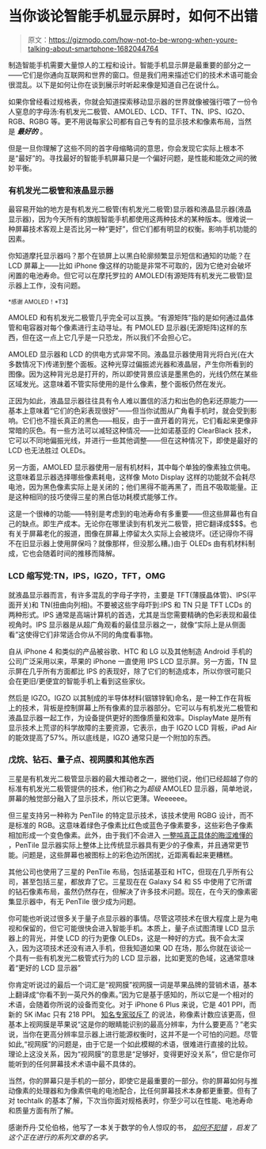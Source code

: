 # 当你谈论智能手机显示屏时，如何不出错

> 原文：<https://gizmodo.com/how-not-to-be-wrong-when-youre-talking-about-smartphone-1682044764>

制造智能手机需要大量惊人的工程和设计。智能手机显示屏是最重要的部分之一——它们是你通向互联网和世界的窗口。但是我们用来描述它们的技术术语可能会很混乱。以下是如何让你在谈到展示时听起来像是知道自己在说什么。



如果你曾经看过规格表，你就会知道探索移动显示器的世界就像被强行喂了一份令人窒息的字母汤:有机发光二极管、AMOLED、LCD、TFT、TN、IPS、IGZO、RGB、RGBG 等。更不用说每家公司都有自己专有的显示技术和像素布局，当然是 ***最好的*** 。

但是一旦你理解了这些不同的首字母缩略词的意思，你会发现它实际上根本不是“最好”的。寻找最好的智能手机屏幕只是一个偏好问题，是性能和能效之间的微妙平衡。

### 有机发光二极管和液晶显示器

最容易开始的地方是有机发光二极管(有机发光二极管)显示器和液晶显示器(液晶显示器)，因为今天所有的旗舰智能手机都使用这两种技术的某种版本。很难说一种屏幕技术客观上是否比另一种“更好”，但它们都有明显的权衡。影响手机功能的因素。

你知道摩托显示器吗？那个在锁屏上以黑白轮廓频繁显示短信和通知的功能？在 LCD 屏幕上——比如 iPhone 像这样的功能是非常不可取的，因为它绝对会破坏闲置的电池寿命。但它可以在摩托罗拉的 AMOLED(有源矩阵有机发光二极管)显示器上工作，没有问题。

<small>*感谢 AMOLED！*T3】</small>

AMOLED 和有机发光二极管几乎完全可以互换。“有源矩阵”指的是如何通过晶体管和电容器对每个像素进行主动寻址。有 PMOLED 显示器(无源矩阵)这样的东西，但在这一点上它几乎是一只恐龙，所以我们不会担心它。

AMOLED 显示器和 LCD 的供电方式非常不同。液晶显示器使用背光将白光(在大多数情况下)传递到整个面板。这种光穿过偏振滤光器和液晶层，产生你所看到的图像。因为这种背光总是打开的，所以即使背景应该是墨黑色的，光线仍然在某些区域发光。这意味着不管实际使用的是什么像素，整个面板仍然在发光。

正因为如此，液晶显示器往往具有令人难以置信的活力和出色的色彩还原能力——基本上意味着“它们的色彩表现很好”——但当你试图从广角看手机时，就会受到影响。它们也不擅长真正的黑色——相反，由于一直开着的背光，它们看起来更像非常暗的灰色。有一些方法可以减轻这种情况——比如诺基亚的 ClearBlack 技术，它可以不同地偏振光线，并进行一些其他调整——但在这种情况下，即使是最好的 LCD 也无法胜过 OLEDs。

另一方面，AMOLED 显示器使用一层有机材料，其中每个单独的像素独立供电。这意味着显示器选择哪些像素耗电，这样像 Moto Display 这样的功能就不会耗尽电池，因为黑色像素实际上是关闭的；他们黑得不能再黑了，而且不吸取能量。正是这种相同的技巧使得三星的黑白低功耗模式能够工作。

这是一个很棒的功能——特别是考虑到的电池寿命有多重要——但这些屏幕也有自己的缺点。即生产成本。无论你在哪里读到有机发光二极管，把它翻译成$$$。也有关于屏幕老化的报道，图像在屏幕上停留太久实际上会被烧坏。(还记得你不得不在旧显示器上使用屏保吗？就像那样，但没那么糟。)由于 OLEDs 由有机材料制成，它也会随着时间的推移而降解。

### **LCD 缩写党:TN，IPS，IGZO，TFT，OMG**

就液晶显示器而言，有许多混乱的字母子字符，主要是 TFT(薄膜晶体管)、IPS(平面开关)和 TN(扭曲向列相)。不要被这些字母吓到:IPS 和 TN 只是 TFT LCDs 的两种形式。IPS 通常是高端计算机的首选，尤其是当您需要精确的色彩表现和最佳视角时。IPS 显示器是从超广角观看的最佳显示器之一，就像“实际上是从侧面看”这使得它们非常适合你从不同的角度看事物。

自从 iPhone 4 和类似的产品被谷歌、HTC 和 LG 以及其他制造 Android 手机的公司广泛采用以来，苹果的 iPhone 一直使用 IPS LCD 显示屏。另一方面，TN 显示屏在几乎所有方面都比 IPS 的表现好，除了它们的制造成本，所以你很可能只会在更旧/更便宜的智能手机上看到这些家伙。

然后是 IGZO。IGZO 以其制成的半导体材料(铟镓锌氧)命名，是一种工作在背板上的技术，背板是控制屏幕上所有像素的显示器部分。它可以与有机发光二极管和液晶显示器一起工作，为设备提供更好的图像质量和效率。DisplayMate 是所有显示技术上荒谬的科学故障的主要资源，它表示，由于 IGZO LCD 背板，iPad Air 的能效提高了57%。所以底线是，IGZO 通常只是一个附加的东西。

### **戊烷、钻石、量子点、视网膜和其他东西**

三星是有机发光二极管显示器的最大推动者之一，据他们说，他们已经超越了你的标准有机发光二极管提供的技术，他们称之为*超级* AMOLED 显示器，简单地说，屏幕的触觉部分融入了显示技术，所以它更薄。Weeeeee。

但三星支持另一种称为 PenTile 的特定显示技术，该技术使用 RGBG 设计，而不是标准的 RGB。这意味着绿色子像素比红色或蓝色子像素要多，这些彩色子像素相加形成一个变色像素。此外，由于我们不会进入 [一整吨真正具体的晦涩难懂的](http://www.phonearena.com/news/Samsung-Galaxy-S5-deeper-dive-in-the-Diamond-PenTile-matrix-reveals-the-secrets-of-the-brightest-AMOLED-display_id54772) ，PenTile 显示器实际上整体上比传统显示器具有更少的子像素，并且通常更节能。问题是，这些屏幕也被图标上的彩色边所困扰，近距离看起来更糟糕。

其他公司也使用了三星的 PenTile 布局，包括诺基亚和 HTC，但现在几乎所有公司，甚至包括三星，都放弃了它。三星现在在 Galaxy S4 和 S5 中使用了它所谓的钻石像素布局，虽然仍然存在，但解决了许多技术问题。现在，在今天的像素密集显示器中，有无 PenTile 很少成为问题。

你可能也听说过很多关于量子点显示器的事情。尽管这项技术在很大程度上是为电视和保留的，但它可能很快会进入智能手机。本质上，量子点试图清理 LCD 显示器上的背光，并使 LCD 的行为更像 OLEDs，这是一种好的方式。我不会太深入，因为这项技术还没有进入手机，但我知道如果 QD 在场，那么你就在谈论一个具有一些有机发光二极管式行为的 LCD 显示器，比如更宽的色域，这通常意味着“更好的 LCD 显示器”

你肯定听说过的最后一个词汇是“视网膜”视网膜一词是苹果品牌的营销术语，基本上翻译成“你看不到一英尺外的像素。”因为它是基于感知的，所以它是一个相对的术语，会随着你所说的设备而变化。对于 iPhone 6 Plus 来说，它是 401 PPI，而新的 5K iMac 只有 218 PPI。 [知名专家驳斥了](http://www.pcmag.com/article2/0,2817,2364871,00.asp) 的说法，称像素计数应该更高，但基本上视网膜是苹果说“这是你的眼睛能识别的最高分辨率，为什么要更高？”老实说，当你在更高分辨率显示器上进行能源权衡时，这并不是一个可怕的问题。尽管如此,“视网膜”的问题是，由于它是一个如此模糊的术语，很难进行直接的比较。理论上这没关系，因为“视网膜”的意思是“足够好，变得更好没关系”，但它是你可能听到的任何屏幕技术术语中最不具体的。

当然，你的屏幕只是手机的一部分，即使它是最重要的一部分。你的屏幕如何与推动像素的处理器和为像素供电的电池配合，比任何屏幕技术本身都更重要。但有了对 techtalk 的基本了解，下次当你面对规格表时，你至少可以在性能、电池寿命和质量方面有所了解。

感谢乔丹·艾伦伯格，他写了一本关于数学的令人惊叹的书， [*如何不犯错*](http://www.amazon.com/How-Not-Be-Wrong-Mathematical/dp/1594205221?asc_campaign=InlineText&asc_refurl=https://gizmodo.com/how-not-to-be-wrong-when-youre-talking-about-smartphone-1682044764&asc_source=&tag=kinjagizmodolink-20) *，启发了这个正在进行的系列文章的名字。*